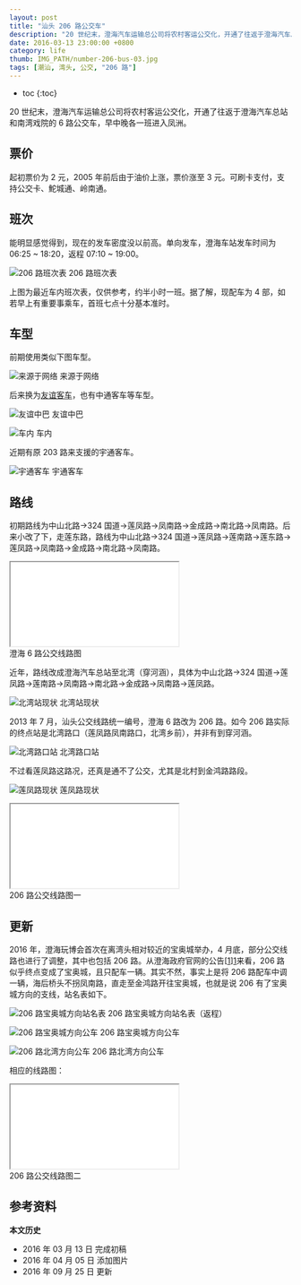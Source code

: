 ```yaml
---
layout: post
title: "汕头 206 路公交车"
description: "20 世纪末，澄海汽车运输总公司将农村客运公交化，开通了往返于澄海汽车总站和南湾戏院的 6 路公交车，早中晚各一班进入凤洲。"
date: 2016-03-13 23:00:00 +0800
category: life
thumb: IMG_PATH/number-206-bus-03.jpg
tags: [潮汕, 湾头, 公交, "206 路"]
---
```


* toc
{:toc}

20 世纪末，澄海汽车运输总公司将农村客运公交化，开通了往返于澄海汽车总站和南湾戏院的 6 路公交车，早中晚各一班进入凤洲。

## 票价

起初票价为 2 元，2005 年前后由于油价上涨，票价涨至 3 元。可刷卡支付，支持公交卡、鮀城通、岭南通。

## 班次

能明显感觉得到，现在的发车密度没以前高。单向发车，澄海车站发车时间为 06:25 ~ 18:20，返程 07:10 ~ 19:00。

![206 路班次表]({{site.IMG_PATH}}/number-206-bus-01.jpg_640)
206 路班次表

上图为最近车内班次表，仅供参考，约半小时一班。据了解，现配车为 4 部，如若早上有重要事乘车，首班七点十分基本准时。

## 车型

前期使用类似下图车型。

![来源于网络]({{site.IMG_PATH}}/number-206-bus-02.jpg)
来源于网络

后来换为[友谊客车](http://www.youyiautomobile.com/goods.php?id=82)，也有中通客车等车型。

![友谊中巴]({{site.IMG_PATH}}/number-206-bus-03.jpg_640)
友谊中巴

![车内]({{site.IMG_PATH}}/number-206-bus-04.jpg_640)
车内

近期有原 203 路来支援的宇通客车。

![宇通客车]({{site.IMG_PATH}}/number-206-bus-05.jpg_640)
宇通客车

## 路线

初期路线为中山北路→324 国道→莲凤路→凤南路→金成路→南北路→凤南路。后来小改了下，走莲东路，路线为中山北路→324 国道→莲凤路→莲南路→莲东路→莲凤路→凤南路→金成路→南北路→凤南路。

<div class="iframe-container">
    <iframe class="iframe" src="{{ site.IMG_PATH }}/number-206-bus.html?map=1"></iframe>
</div>
澄海 6 路公交线路图

近年，路线改成澄海汽车总站至北湾（穿河涵），具体为中山北路→324 国道→莲凤路→莲南路→凤南路→南北路→金成路→凤南路→莲凤路。

![北湾站现状]({{site.IMG_PATH}}/number-206-bus-06.jpg_640)
北湾站现状

2013 年 7 月，汕头公交线路统一编号，澄海 6 路改为 206 路。如今 206 路实际的终点站是北湾路口（莲凤路凤南路口，北湾乡前），并非有到穿河涵。

![北湾路口站]({{site.IMG_PATH}}/number-206-bus-07.jpg_640)
北湾路口站

不过看莲凤路这路况，还真是通不了公交，尤其是北村到金鸿路路段。

![莲凤路现状]({{site.IMG_PATH}}/number-206-bus-08.jpg_640)
莲凤路现状

<div class="iframe-container">
    <iframe class="iframe" src="{{ site.IMG_PATH }}/number-206-bus.html?map=2"></iframe>
</div>
206 路公交线路图一

## 更新

2016 年，澄海玩博会首次在离湾头相对较近的宝奥城举办，4 月底，部分公交线路也进行了调整，其中也包括 206 路。从澄海政府官网的公告[[1]][1]来看，206 路似乎终点变成了宝奥城，且只配车一辆。其实不然，事实上是将 206 路配车中调一辆，海后桥头不拐凤南路，直走至金鸿路开往宝奥城，也就是说 206 有了宝奥城方向的支线，站名表如下。

![206 路宝奥城方向站名表]({{site.IMG_PATH}}/number-206-bus-09.jpg_640)
206 路宝奥城方向站名表（返程）

![206 路宝奥城方向公车]({{site.IMG_PATH}}/number-206-bus-10.jpg_640)
206 路宝奥城方向公车

![206 路北湾方向公车]({{site.IMG_PATH}}/number-206-bus-11.jpg_640)
206 路北湾方向公车

相应的线路图：

<div class="iframe-container">
    <iframe class="iframe" src="{{ site.IMG_PATH }}/number-206-bus.html?map=3"></iframe>
</div>
206 路公交线路图二

## 参考资料

[1]: http://www.gdchenghai.gov.cn/Article/NoticeDetail?Id=226 "关于调整澄海区部分公交线路行驶走向的公告"

**本文历史**

* 2016 年 03 月 13 日 完成初稿
* 2016 年 04 月 05 日 添加图片
* 2016 年 09 月 25 日 更新
